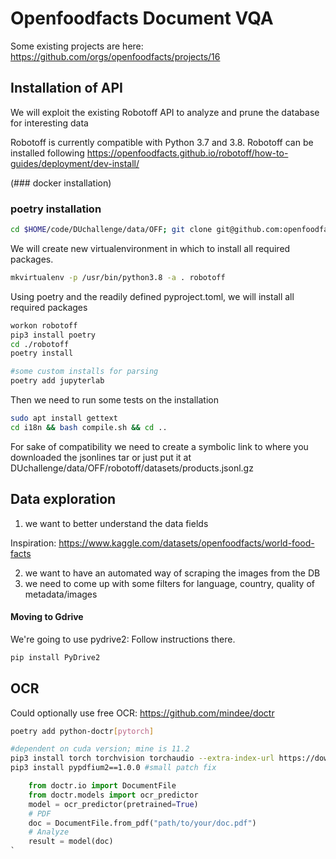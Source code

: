 # Openfoodfacts Document VQA

Some existing projects are here: https://github.com/orgs/openfoodfacts/projects/16

## Installation of API

We will exploit the existing Robotoff API to analyze and prune the database for interesting data

Robotoff is currently compatible with Python 3.7 and 3.8. Robotoff can be installed following https://openfoodfacts.github.io/robotoff/how-to-guides/deployment/dev-install/

(### docker installation)


### poetry installation

```sh
cd $HOME/code/DUchallenge/data/OFF; git clone git@github.com:openfoodfacts/robotoff.git
```
We will create new virtualenvironment in which to install all required packages.
```sh
mkvirtualenv -p /usr/bin/python3.8 -a . robotoff
```

Using poetry and the readily defined pyproject.toml, we will install all required packages
```sh
workon robotoff 
pip3 install poetry
cd ./robotoff
poetry install

#some custom installs for parsing
poetry add jupyterlab

```

Then we need to run some tests on the installation

```sh
sudo apt install gettext
cd i18n && bash compile.sh && cd ..
```

For sake of compatibility we need to create a symbolic link to where you downloaded the jsonlines tar or just put it at DUchallenge/data/OFF/robotoff/datasets/products.jsonl.gz

## Data exploration

1. we want to better understand the data fields

Inspiration: https://www.kaggle.com/datasets/openfoodfacts/world-food-facts 

2. we want to have an automated way of scraping the images from the DB
3. we need to come up with some filters for language, country, quality of metadata/images


#### Moving to Gdrive

We're going to use pydrive2: 
Follow instructions there.

```sh
pip install PyDrive2
```


## OCR

Could optionally use free OCR: https://github.com/mindee/doctr 

```sh
poetry add python-doctr[pytorch]

#dependent on cuda version; mine is 11.2
pip3 install torch torchvision torchaudio --extra-index-url https://download.pytorch.org/whl/cu112
pip3 install pypdfium2==1.0.0 #small patch fix
```

```python
    from doctr.io import DocumentFile
    from doctr.models import ocr_predictor
    model = ocr_predictor(pretrained=True)
    # PDF
    doc = DocumentFile.from_pdf("path/to/your/doc.pdf")
    # Analyze
    result = model(doc)
`